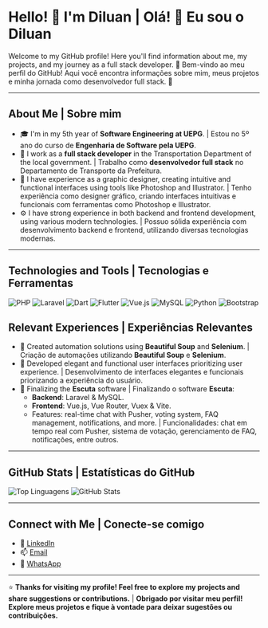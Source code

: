 # Hello! 👋 I'm Diluan | Olá! 👋 Eu sou o Diluan

Welcome to my GitHub profile! Here you'll find information about me, my projects, and my journey as a full stack developer. 🚀
Bem-vindo ao meu perfil do GitHub! Aqui você encontra informações sobre mim, meus projetos e minha jornada como desenvolvedor full stack. 🚀

---

## About Me | Sobre mim
- 🎓 I'm in my 5th year of **Software Engineering at UEPG**. | Estou no 5º ano do curso de **Engenharia de Software pela UEPG**.
- 💼 I work as a **full stack developer** in the Transportation Department of the local government. | Trabalho como **desenvolvedor full stack** no Departamento de Transporte da Prefeitura.
- 🎨 I have experience as a graphic designer, creating intuitive and functional interfaces using tools like Photoshop and Illustrator. | Tenho experiência como designer gráfico, criando interfaces intuitivas e funcionais com ferramentas como Photoshop e Illustrator.
- ⚙️ I have strong experience in both backend and frontend development, using various modern technologies. | Possuo sólida experiência com desenvolvimento backend e frontend, utilizando diversas tecnologias modernas.

- ---

## Technologies and Tools | Tecnologias e Ferramentas
![PHP](https://img.shields.io/badge/-PHP-777BB4?style=flat&logo=php&logoColor=white)
![Laravel](https://img.shields.io/badge/-Laravel-FF2D20?style=flat&logo=laravel&logoColor=white)
![Dart](https://img.shields.io/badge/-Dart-0175C2?style=flat&logo=dart&logoColor=white)
![Flutter](https://img.shields.io/badge/-Flutter-02569B?style=flat&logo=flutter&logoColor=white)
![Vue.js](https://img.shields.io/badge/-Vue.js-42b883?style=flat&logo=vue.js&logoColor=white)
![MySQL](https://img.shields.io/badge/-MySQL-4479A1?style=flat&logo=mysql&logoColor=white)
![Python](https://img.shields.io/badge/-Python-3776AB?style=flat&logo=python&logoColor=white)
![Bootstrap](https://img.shields.io/badge/-Bootstrap-563D7C?style=flat&logo=bootstrap&logoColor=white)

## Relevant Experiences | Experiências Relevantes
- 🔧 Created automation solutions using **Beautiful Soup** and **Selenium**. | Criação de automações utilizando **Beautiful Soup** e **Selenium**.
- 🎨 Developed elegant and functional user interfaces prioritizing user experience. | Desenvolvimento de interfaces elegantes e funcionais priorizando a experiência do usuário.
- 🚀 Finalizing the **Escuta** software | Finalizando o software **Escuta**:
  - **Backend**: Laravel & MySQL.
  - **Frontend**: Vue.js, Vue Router, Vuex & Vite.
  - Features: real-time chat with Pusher, voting system, FAQ management, notifications, and more. | Funcionalidades: chat em tempo real com Pusher, sistema de votação, gerenciamento de FAQ, notificações, entre outros.
 
---

## GitHub Stats | Estatísticas do GitHub
![Top Linguagens](https://github-readme-stats.vercel.app/api/top-langs/?username=diluan135&layout=compact&langs_count=10&theme=dark)
![GitHub Stats](https://github-readme-stats.vercel.app/api?username=diluan135&show_icons=true&theme=dark)

---

## Connect with Me | Conecte-se comigo
- 💼 [LinkedIn](https://www.linkedin.com/in/diluan-matos)
- 📫 [Email](mailto:diluan135@gmail.com)
- 📱 [WhatsApp](https://wa.me/5542984049847)

---

⭐️ **Thanks for visiting my profile! Feel free to explore my projects and share suggestions or contributions.** | **Obrigado por visitar meu perfil! Explore meus projetos e fique à vontade para deixar sugestões ou contribuições.**
